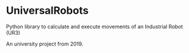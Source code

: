 # UniversalRobots
Python library to calculate and execute movements of an Industrial Robot (UR3)

An university project from 2019.